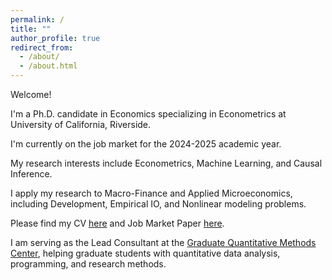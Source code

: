 ```yaml
---
permalink: /
title: ""
author_profile: true
redirect_from: 
  - /about/
  - /about.html
---
```


Welcome!

I'm a Ph.D. candidate in Economics specializing in Econometrics at University of California, Riverside.

I'm currently on the job market for the 2024-2025 academic year.

My research interests include Econometrics, Machine Learning, and Causal Inference.

I apply my research to Macro-Finance and Applied Microeconomics, including Development, Empirical IO, and Nonlinear modeling problems.

Please find my CV <a href="http://rajveerjat.github.io/files/resume.pdf" target="_blank" rel="noopener noreferrer">here</a> and Job Market Paper <a href="http://rajveerjat.github.io/files/JMP.pdf" target="_blank" rel="noopener noreferrer">here</a>.

I am serving as the Lead Consultant at the <a href="https://gradquant.ucr.edu/" target="_blank" rel="noopener noreferrer">Graduate Quantitative Methods Center</a>, helping graduate students with quantitative data analysis, programming, and research methods.
